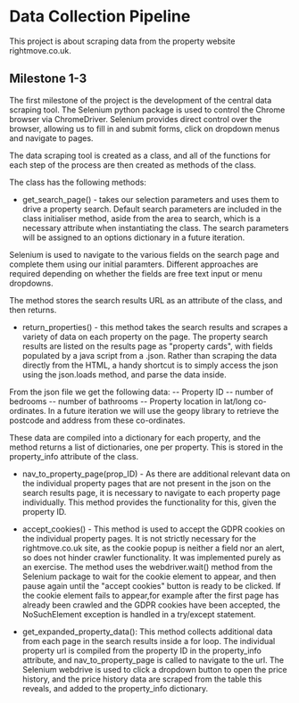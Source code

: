 # Data Collection Pipeline

This project is about scraping data from the property website rightmove.co.uk.


## Milestone 1-3

The first milestone of the project is the development of the central data scraping tool. The Selenium python package is used to control the Chrome browser via ChromeDriver. Selenium provides direct control over the browser, allowing us to fill in and submit forms, click on dropdown menus and navigate to pages. 

The data scraping tool is created as a class, and all of the functions for each step of the process are then created as methods of the class. 

The class has the following methods:

 - get_search_page() - takes our selection parameters and uses them to drive a property search. Default search parameters are included in the class initialiser method, aside from the area to search, which is a necessary attribute when instantiating the class. The search parameters will be assigned to an options dictionary in a future iteration. 

 Selenium is used to navigate to the various fields on the search page and complete them using our initial paramters. Different approaches are required depending on whether the fields are free text input or menu dropdowns.

 The method stores the search results URL as an attribute of the class, and then returns.

 - return_properties() - this method takes the search results and scrapes a variety of data on each property on the page. The property search results are listed on the results page as "property cards", with fields populated by a java script from a .json. Rather than scraping the data directly from the HTML, a handy shortcut is to simply access the json using the json.loads method, and parse the data inside.

 From the json file we get the following data:
   -- Property ID
   -- number of bedrooms
   -- number of bathrooms
   -- Property location in lat/long co-ordinates. In a future iteration we will use the geopy library to retrieve the postcode  and address from these co-ordinates. 

These data are compiled into a dictionary for each property, and the method returns a list of dictionaries, one per property. This is stored in the property_info attribute of the class.

-  nav_to_property_page(prop_ID) - As there are additional relevant data on the individual property pages that are not present in the json on the search results page, it is necessary to navigate to each property page individually. This method provides the functionality for this, given the property ID.

- accept_cookies() - This method is used to accept the GDPR cookies on the individual property pages. It is not strictly necessary for the rightmove.co.uk site, as the cookie popup is neither a field nor an alert, so does not hinder crawler functionality. It was implemented purely as an exercise. The method uses the webdriver.wait() method from the Selenium package to wait for the cookie element to appear, and then pause again until the "accept cookies" button is ready to be clicked. If the cookie element fails to appear,for example after the first page has already been crawled and the GDPR cookies have been accepted, the NoSuchElement exception is handled in a try/except statement.

- get_expanded_property_data(): This method collects additional data from each page in the search results inside a for loop. The individual property url is compiled from the property ID in the property_info attribute, and nav_to_property_page is called to navigate to the url. The Selenium webdrive is used to click a dropdown button to open the price history, and the price history data are scraped from the table this reveals, and added to the property_info dictionary.


